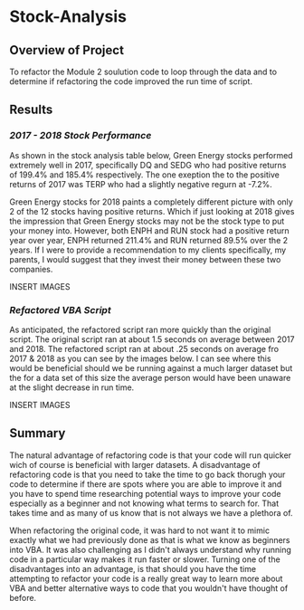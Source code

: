 # **Stock-Analysis**

## **Overview of Project**
To refactor the Module 2 soulution code to loop through the data and to determine if refactoring the code improved the run time of script. 

## **Results**

### _2017 - 2018 Stock Performance_
As shown in the stock analysis table below, Green Energy stocks performed extremely well in 2017, specifically DQ and SEDG who had positive returns of 199.4% and 185.4% respectively. The one exeption the to the positive returns of 2017 was TERP who had a slightly negative regurn at -7.2%. 

Green Energy stocks for 2018 paints a completely different picture with only 2 of the 12 stocks having positive returns. Which if just looking at 2018 gives the impression that Green Energy stocks may not be the stock type to put your money into. However, both ENPH and RUN stock had a positive return year over year, ENPH returned 211.4% and RUN returned 89.5% over the 2 years. If I were to provide a recommendation to my clients specifically, my parents, I would suggest that they invest their money between these two companies.

INSERT IMAGES


### _Refactored VBA Script_
As anticipated, the refactored script ran more quickly than the original script. The original script ran at about 1.5 seconds on average between 2017 and 2018. The refactored script ran at about .25 seconds on average fro 2017 & 2018 as you can see by the images below. I can see where this would be beneficial should we be running against a much larger dataset but the for a data set of this size the average person would have been unaware at the slight decrease in run time.

INSERT IMAGES

## **Summary**
The natural advantage of refactoring code is that your code will run quicker wich of course is beneficial with larger datasets. A disadvantage of refactoring code is that you need to take the time to go back thorugh your code to determine if there are spots where you are able to improve it and you have to spend time researching potential ways to improve your code especially as a beginner and not knowing what terms to search for. That takes time and as many of us know that is not always we have a plethora of. 

When refactoring the original code, it was hard to not want it to mimic exactly what we had previously done as that is what we know as beginners into VBA. It was also challenging as I didn't always understand why running code in a particular way makes it run faster or slower. Turning one of the disadvantages into an advantage, is that should you have the time attempting to refactor your code is a really great way to learn more about VBA and better alternative ways to code that you wouldn't have thought of before.